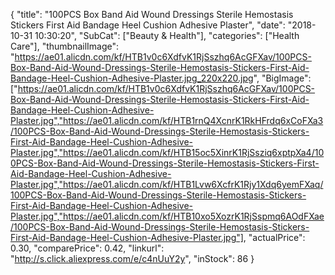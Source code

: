 {
	"title": "100PCS Box Band Aid Wound Dressings Sterile Hemostasis Stickers First Aid Bandage Heel Cushion Adhesive Plaster",
	"date": "2018-10-31 10:30:20",
	"SubCat": ["Beauty & Health"],
	"categories": ["Health Care"],
	"thumbnailImage": "https://ae01.alicdn.com/kf/HTB1v0c6XdfvK1RjSszhq6AcGFXav/100PCS-Box-Band-Aid-Wound-Dressings-Sterile-Hemostasis-Stickers-First-Aid-Bandage-Heel-Cushion-Adhesive-Plaster.jpg_220x220.jpg",
	"BigImage": ["https://ae01.alicdn.com/kf/HTB1v0c6XdfvK1RjSszhq6AcGFXav/100PCS-Box-Band-Aid-Wound-Dressings-Sterile-Hemostasis-Stickers-First-Aid-Bandage-Heel-Cushion-Adhesive-Plaster.jpg","https://ae01.alicdn.com/kf/HTB1rnQ4XcnrK1RkHFrdq6xCoFXa3/100PCS-Box-Band-Aid-Wound-Dressings-Sterile-Hemostasis-Stickers-First-Aid-Bandage-Heel-Cushion-Adhesive-Plaster.jpg","https://ae01.alicdn.com/kf/HTB15oc5XinrK1RjSsziq6xptpXa4/100PCS-Box-Band-Aid-Wound-Dressings-Sterile-Hemostasis-Stickers-First-Aid-Bandage-Heel-Cushion-Adhesive-Plaster.jpg","https://ae01.alicdn.com/kf/HTB1Lvw6XcfrK1Rjy1Xdq6yemFXaq/100PCS-Box-Band-Aid-Wound-Dressings-Sterile-Hemostasis-Stickers-First-Aid-Bandage-Heel-Cushion-Adhesive-Plaster.jpg","https://ae01.alicdn.com/kf/HTB10xo5XozrK1RjSspmq6AOdFXae/100PCS-Box-Band-Aid-Wound-Dressings-Sterile-Hemostasis-Stickers-First-Aid-Bandage-Heel-Cushion-Adhesive-Plaster.jpg"],
	"actualPrice": 0.30,
	"comparePrice": 0.42,
	"linkurl": "http://s.click.aliexpress.com/e/c4nUuY2y",
	"inStock": 86
}
